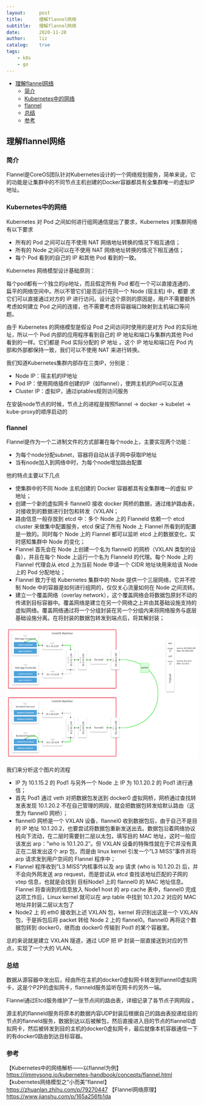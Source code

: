 ```yaml
---
layout:     post
title:      理解flannel网络
subtitle:   理解flannel网络
date:       2020-11-20
author:     liz
catalog:    true
tags:
    - k8s
    - go
---
```



<!-- START doctoc generated TOC please keep comment here to allow auto update -->
<!-- DON'T EDIT THIS SECTION, INSTEAD RE-RUN doctoc TO UPDATE -->


- [理解flannel网络](#%E7%90%86%E8%A7%A3flannel%E7%BD%91%E7%BB%9C)
  - [简介](#%E7%AE%80%E4%BB%8B)
  - [Kubernetes中的网络](#kubernetes%E4%B8%AD%E7%9A%84%E7%BD%91%E7%BB%9C)
  - [flannel](#flannel)
  - [总结](#%E6%80%BB%E7%BB%93)
  - [参考](#%E5%8F%82%E8%80%83)

<!-- END doctoc generated TOC please keep comment here to allow auto update -->

## 理解flannel网络

### 简介

Flannel是CoreOS团队针对Kubernetes设计的一个网络规划服务，简单来说，它的功能是让集群中的不同节点主机创建的Docker容器都具有全集群唯一的虚拟IP地址。

### Kubernetes中的网络

Kubernetes 对 Pod 之间如何进行组网通信提出了要求，Kubernetes 对集群网络有以下要求

- 所有的 Pod 之间可以在不使用 NAT 网络地址转换的情况下相互通信；
- 所有的 Node 之间可以在不使用 NAT 网络地址转换的情况下相互通信；
- 每个 Pod 看到的自己的 IP 和其他 Pod 看到的一致。

Kubernetes 网络模型设计基础原则：

每个pod都有一个独立的ip地址，而且假定所有 Pod 都在一个可以直接连通的、扁平的网络空间中。所以不管它们是否运行在同一个 Node (宿主机) 中，都要
求它们可以直接通过对方的 IP 进行访问。设计这个原则的原因是，用户不需要额外考虑如何建立 Pod 之间的连接，也不需要考虑将容器端口映射到主机端口等问题。

由于 Kubernetes 的网络模型是假设 Pod 之间访问时使用的是对方 Pod 的实际地址，所以一个 Pod 内部的应用程序看到自己的 IP 地址和端口与集群内其他
 Pod 看到的一样。它们都是 Pod 实际分配的 IP 地址 。这个 IP 地址和端口在 Pod 内部和外部都保持一致，我们可以不使用 NAT 来进行转换。

我们知道Kubernetes集群内部存在三类IP，分别是：

- Node IP：宿主机的IP地址
- Pod IP：使用网络插件创建的IP（如flannel），使跨主机的Pod可以互通
- Cluster IP：虚拟IP，通过iptables规则访问服务

在安装node节点的时候，节点上的进程是按照flannel -> docker -> kubelet -> kube-proxy的顺序启动的

### flannel

Flannel是作为一个二进制文件的方式部署在每个node上，主要实现两个功能：

- 为每个node分配subnet，容器将自动从该子网中获取IP地址
- 当有node加入到网络中时，为每个node增加路由配置

他的特点主要以下几点

- 使集群中的不同 Node 主机创建的 Docker 容器都具有全集群唯一的虚拟 IP 地址；
- 创建一个新的虚拟网卡 flannel0 接收 docker 网桥的数据，通过维护路由表，对接收到的数据进行封包和转发（VXLAN；
- 路由信息一般存放到 etcd 中：多个 Node 上的 Flanneld 依赖一个 etcd cluster 来做集中配置服务，etcd 保证了所有 Node 上 Flannel 所看到的配置是一致的。同时每个 Node 上的 Flannel 都可以监听 etcd 上的数据变化，实时感知集群中 Node 的变化；
- Flannel 首先会在 Node 上创建一个名为 flannel0 的网桥（VXLAN 类型的设备），并且在每个 Node 上运行一个名为 Flanneld 的代理。每个 Node 上的 Flannel 代理会从 etcd 上为当前 Node 申请一个 CIDR 地址块用来给该 Node 上的 Pod 分配地址；
- Flannel 致力于给 Kubernetes 集群中的 Node 提供一个三层网络，它并不控制 Node 中的容器是如何进行组网的，仅仅关心流量如何在 Node 之间流转。
- 建立一个覆盖网络（overlay network），这个覆盖网络会将数据包原封不动的传递到目标容器中。覆盖网络是建立在另一个网络之上并由其基础设施支持的虚拟网络。覆盖网络通过将一个分组封装在另一个分组内来将网络服务与底层基础设施分离。在将封装的数据包转发到端点后，将其解封装；

![channel](/img/k8s_flannel_1.png?raw=true)

我们来分析这个图片的流程

- IP 为 10.1.15.2 的 Pod1 与另外一个 Node 上 IP 为 10.1.20.2 的 Pod1 进行通信；
- 首先 Pod1 通过 veth 对把数据包发送到 docker0 虚拟网桥，网桥通过查找转发表发现 10.1.20.2 不在自己管理的网段，就会把数据包转发给默认路由（这里为 flannel0 网桥）；
- flannel0 网桥是一个 VXLAN 设备，flannel0 收到数据包后，由于自己不是目的 IP 地址 10.1.20.2，也要尝试将数据包重新发送出去。数据包沿着网络协议栈向下流动，在二层时需要封二层以太包，填写目的 MAC 地址，这时一般应该发出 arp：”who is 10.1.20.2″。但 VXLAN 设备的特殊性就在于它并没有真正在二层发出这个 arp 包，而是由 linux kernel 引发一个”L3 MISS”事件并将 arp 请求发到用户空间的 Flannel 程序中；
- Flannel 程序收到”L3 MISS”内核事件以及 arp 请求 (who is 10.1.20.2) 后，并不会向外网发送 arp request，而是尝试从 etcd 查找该地址匹配的子网的 vtep 信息，也就是会找到 目标Node1 上的 flannel0 的 MAC 地址信息。Flannel 将查询到的信息放入 Node1 host 的 arp cache 表中，flannel0 完成这项工作后，Linux kernel 就可以在 arp table 中找到 10.1.20.2 对应的 MAC 地址并封装二层以太包了
- Node2 上 的 eth0 接收到上述 VXLAN 包，kernel 将识别出这是一个 VXLAN 包，于是拆包后将 packet 转给 Node 2 上的 flannel0。flannel0 再将这个数据包转到 docker0，继而由 docker0 传输到 Pod1 的某个容器里。

总的来说就是建立 VXLAN 隧道，通过 UDP 把 IP 封装一层直接送到对应的节点，实现了一个大的 VLAN。

### 总结

数据从源容器中发出后，经由所在主机的docker0虚拟网卡转发到flannel0虚拟网卡，这是个P2P的虚拟网卡，flanneld服务监听在网卡的另外一端。

Flannel通过Etcd服务维护了一张节点间的路由表，详细记录了各节点子网网段 。

源主机的flanneld服务将原本的数据内容UDP封装后根据自己的路由表投递给目的节点的flanneld服务，数据到达以后被解包，然后直接进入目的节点的flannel0虚拟网卡，然后被转发到目的主机的docker0虚拟网卡，最后就像本机容器通信一下的有docker0路由到达目标容器。

### 参考
【Kubernetes中的网络解析——以flannel为例】https://jimmysong.io/kubernetes-handbook/concepts/flannel.html
【kubernetes网络模型之“小而美”flannel】https://zhuanlan.zhihu.com/p/79270447
【Flannel网络原理】https://www.jianshu.com/p/165a256fb1da  
